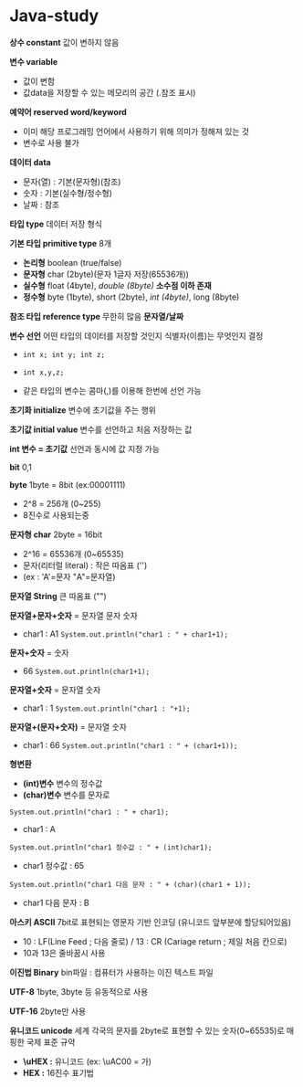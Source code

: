 # Java-study

**상수 constant** 값이 변하지 않음

**변수 variable** 
- 값이 변함
- 값data을 저장할 수 있는 메모리의 공간 (.참조 표시)

**예약어 reserved word/keyword** 
- 이미 해당 프로그래밍 언어에서 사용하기 위해 의미가 정해져 있는 것
- 변수로 사용 불가

**데이터 data**
- 문자(열) : 기본(문자형)(참조)
- 숫자 : 기본(실수형/정수형)
- 날짜 : 참조

**타입 type** 데이터 저장 형식

**기본 타입 primitive type** 8개
- **논리형** boolean (true/false)
- **문자형** char (2byte)(문자 1글자 저장(65536개))
- **실수형** float (4byte), *double (8byte)* **소수점 이하 존재**
- **정수형** byte (1byte), short (2byte), *int (4byte)*, long (8byte)

**참조 타입 reference type** 무한히 많음 **문자열/날짜**

**변수 선언** 어떤 타입의 데이터를 저장할 것인지 식별자(이름)는 무엇인지 결정

- `int x;
int y;
int z;`

- `int x,y,z;`

- 같은 타입의 변수는 콤마(,)를 이용해 한번에 선언 가능

**초기화 initialize** 변수에 초기값을 주는 행위

**초기값 initial value** 변수를 선언하고 처음 저장하는 값

**int 변수 = 초기값** 선언과 동시에 값 지정 가능

**bit** 0,1

**byte** 1byte = 8bit (ex:00001111) 
- 2^8 = 256개 (0~255)
- 8진수로 사용되는중

**문자형 char** 2byte = 16bit 
- 2^16 = 65536개 (0~65535)
- 문자(리터럴 literal) : 작은 따옴표 ('')
- (ex : 'A'=문자 "A"=문자열)

**문자열 String** 큰 따옴표 ("")

**문자열+문자+숫자** = 문자열 문자 숫자
- char1 : A1
`System.out.println("char1 : " + char1+1);`

**문자+숫자** = 숫자
- 66
`System.out.println(char1+1);`

**문자열+숫자** = 문자열 숫자
- char1 : 1
`System.out.println("char1 : "+1);`


**문자열+(문자+숫자)** = 문자열 숫자
- char1 : 66
`System.out.println("char1 : " + (char1+1));`

**형변환**
- **(int)변수** 변수의 정수값
- **(char)변수** 변수를 문자로

`System.out.println("char1 : " + char1);`
- char1 : A

`System.out.println("char1 정수값 : " + (int)char1);`
- char1 정수값 : 65

`System.out.println("char1 다음 문자 : " + (char)(char1 + 1));`
- char1 다음 문자 : B
		
**아스키 ASCII**  7bit로 표현되는 영문자 기반 인코딩 (유니코드 앞부분에 할당되어있음)
- 10 : LF(Line Feed ; 다음 줄로) / 13 : CR (Cariage return ; 제일 처음 칸으로)
- 10과 13은 줄바꿈시 사용

**이진법 Binary** bin파일 : 컴퓨터가 사용하는 이진 텍스트 파일

**UTF-8** 1byte, 3byte 등 유동적으로 사용

**UTF-16** 2byte만 사용

**유니코드 unicode** 세계 각국의 문자를 2byte로 표현할 수 있는 숫자(0~65535)로 매핑한 국제 표준 규약
- **\uHEX :** 유니코드 (ex: \uAC00 = 가)
- **HEX :** 16진수 표기법



